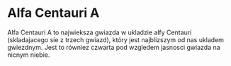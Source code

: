 # Alfa Centauri A

Alfa Centauri A to najwieksza gwiazda w ukladzie alfy Centauri (skladajacego sie
z trzech gwiazd), który jest najblizszym od nas ukladem gwiezdnym. Jest to
równiez czwarta pod wzgledem jasnosci gwiazda na nicnym niebie.
